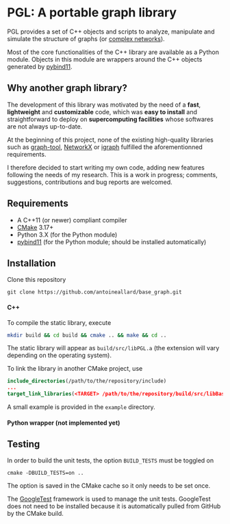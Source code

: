 # PGL: A portable graph library

PGL provides a set of C++ objects and scripts to analyze, manipulate and simulate the structure of graphs (or [complex networks]).

Most of the core functionalities of the C++ library are available as a Python module. Objects in this module are wrappers around the C++ objects generated by [pybind11].

## Why another graph library?

The development of this library was motivated by the need of a __fast__, __lightweight__ and __customizable__ code, which was __easy to install__ and straightforward to deploy on __supercomputing facilities__ whose softwares are not always up-to-date.

At the beginning of this project, none of the existing high-quality libraries such as [graph-tool], [NetworkX] or [igraph] fulfilled the aforementionned requirements.

I therefore decided to start writing my own code, adding new features following the needs of my research. This is a work in progress; comments, suggestions, contributions and bug reports are welcomed.

## Requirements

  * A C++11 (or newer) compliant compiler
  * [CMake] 3.17+
  * Python 3.X (for the Python module)
  * [pybind11] (for the Python module; should be installed automatically)


## Installation
Clone this repository
```
git clone https://github.com/antoineallard/base_graph.git
```

#### C++
To compile the static library, execute
```sh
mkdir build && cd build && cmake .. && make && cd ..
```
The static library will appear as `build/src/libPGL.a` (the extension will vary depending on the operating system).

To link the library in another CMake project, use
```cmake
include_directories(/path/to/the/repository/include)
...
target_link_libraries(<TARGET> /path/to/the/repository/build/src/libBaseGraph.a)
```
A small example is provided in the ``example`` directory.

#### Python wrapper (not implemented yet)

## Testing
In order to build the unit tests, the option `BUILD_TESTS` must be toggled on
```
cmake -DBUILD_TESTS=on ..
```
The option is saved in the CMake cache so it only needs to be set once.

The [GoogleTest] framework is used to manage the unit tests. GoogleTest does not need to be installed because it is automatically pulled from GitHub by the CMake build.

[Boost]:            https://www.boost.org
[CMake]:            https://cmake.org
[complex networks]: https://en.wikipedia.org/wiki/Complex_network
[Eigen]:            http://eigen.tuxfamily.org
[graph-tool]:       https://graph-tool.skewed.de/
[igraph]:           https://igraph.org/
[NetworkX]:         https://networkx.github.io/
[pybind11]:         https://github.com/pybind/pybind11
[Spectra]:          https://spectralib.org/
[STL]:              https://en.cppreference.com/w
[GoogleTest]:      https://github.com/google/googletest
